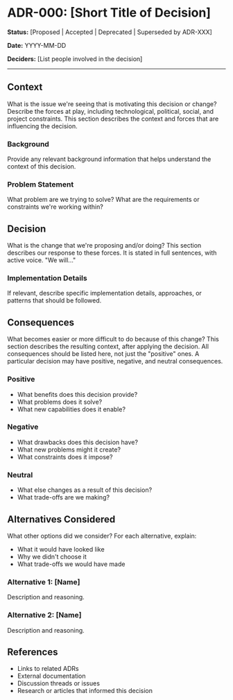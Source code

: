 # ADR-000: [Short Title of Decision]

**Status:** [Proposed | Accepted | Deprecated | Superseded by ADR-XXX]

**Date:** YYYY-MM-DD

**Deciders:** [List people involved in the decision]

---

## Context

What is the issue we're seeing that is motivating this decision or change? Describe the forces at play, including technological, political, social, and project constraints. This section describes the context and forces that are influencing the decision.

### Background

Provide any relevant background information that helps understand the context of this decision.

### Problem Statement

What problem are we trying to solve? What are the requirements or constraints we're working within?

## Decision

What is the change that we're proposing and/or doing? This section describes our response to these forces. It is stated in full sentences, with active voice. "We will..."

### Implementation Details

If relevant, describe specific implementation details, approaches, or patterns that should be followed.

## Consequences

What becomes easier or more difficult to do because of this change? This section describes the resulting context, after applying the decision. All consequences should be listed here, not just the "positive" ones. A particular decision may have positive, negative, and neutral consequences.

### Positive

- What benefits does this decision provide?
- What problems does it solve?
- What new capabilities does it enable?

### Negative

- What drawbacks does this decision have?
- What new problems might it create?
- What constraints does it impose?

### Neutral

- What else changes as a result of this decision?
- What trade-offs are we making?

## Alternatives Considered

What other options did we consider? For each alternative, explain:
- What it would have looked like
- Why we didn't choose it
- What trade-offs we would have made

### Alternative 1: [Name]

Description and reasoning.

### Alternative 2: [Name]

Description and reasoning.

## References

- Links to related ADRs
- External documentation
- Discussion threads or issues
- Research or articles that informed this decision
